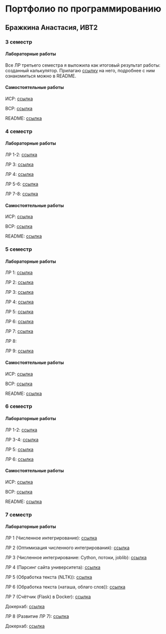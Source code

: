 # Портфолио по программированию

## Бражкина Анастасия, ИВТ2

### 3 семестр

#### Лабораторные работы

Все ЛР третьего семестра я выложила как итоговый результат работы: созданный калькулятор. Прилагаю [ссылку](https://github.com/nas-tya/prog/tree/main/lr/sem3) на него, подробнее с ним ознакомиться можно в README.

#### Самостоятельные работы

ИСР: [ссылка](https://github.com/nas-tya/prog/tree/main/sr/prog3-sr/isr)

ВСР: [ссылка](https://github.com/nas-tya/prog/tree/main/sr/prog3-sr/vsr)

README: [ссылка](https://github.com/nas-tya/prog/blob/main/sr/prog3-sr/README.md)

### 4 семестр

#### Лабораторные работы

ЛР 1-2: [ссылка](https://github.com/nas-tya/prog/blob/main/lr/sem4/sem4%20lr1-2.py)

ЛР 3: [ссылка](https://github.com/nas-tya/prog/tree/main/lr/sem4/sem4%20lr3)

ЛР 4: [ссылка](https://github.com/nas-tya/prog/blob/main/lr/sem4/sem4%20lr4.pdf)

ЛР 5-6: [ссылка](https://github.com/nas-tya/prog/blob/main/lr/sem4/sem4%20lr5-6.py)

ЛР 7-8: [ссылка](https://github.com/nas-tya/prog/tree/main/lr/sem4/sem4%20lr7-8)

#### Самостоятельные работы

ИСР: [ссылка](https://github.com/nas-tya/prog/tree/main/sr/prog4-sr%20/isr)

ВСР: [ссылка](https://github.com/nas-tya/prog/tree/main/sr/prog4-sr%20/vsr)

README: [ссылка](https://github.com/nas-tya/prog/blob/main/sr/prog4-sr/README.md)

### 5 семестр

#### Лабораторные работы

ЛР 1: [ссылка](https://github.com/nas-tya/prog/blob/main/lr/sem5/sem5%20lr1.py)

ЛР 2: [ссылка](https://github.com/nas-tya/prog/blob/main/lr/sem5/sem5%20lr2.py)

ЛР 3: [ссылка](https://github.com/nas-tya/prog/tree/main/lr/sem5/sem5%20lr3)

ЛР 4: [ссылка](https://github.com/nas-tya/prog/blob/main/lr/sem5/sem5%20lr4.md)

ЛР 5: [ссылка](https://github.com/nas-tya/prog/blob/main/lr/sem5/sem5%20lr5.py)

ЛР 6: [ссылка](https://github.com/nas-tya/prog/blob/main/lr/sem5/sem5%20lr6.py)

ЛР 7: [ссылка](https://github.com/nas-tya/prog/blob/main/lr/sem5/sem5%20lr7.py)

ЛР 8: 

ЛР 9: [ссылка](https://github.com/nas-tya/prog/blob/main/lr/sem5/sem5%20lr9.py)

#### Самостоятельные работы

ИСР: [ссылка](https://github.com/nas-tya/prog/tree/main/sr/prog5-sr/isr)

ВСР: [ссылка](https://github.com/nas-tya/prog/tree/main/sr/prog5-sr/vsr)

README: [ссылка](https://github.com/nas-tya/prog/blob/main/sr/prog5-sr/README.md)

### 6 семестр

#### Лабораторные работы

ЛР 1-2: [ссылка](https://github.com/nas-tya/prog/tree/main/lr/sem6/sem6%20lr1-2)

ЛР 3-4: [ссылка](https://github.com/nas-tya/prog/tree/main/lr/sem6/sem6%20lr3-4)

ЛР 5: [ссылка](https://github.com/nas-tya/prog/blob/main/lr/sem6/sem6%20lr5.py)

ЛР 6: [ссылка](https://github.com/nas-tya/prog/blob/main/lr/sem6/sem6%20lr6.py)

#### Самостоятельные работы

ИСР: [ссылка](https://github.com/nas-tya/prog/tree/main/sr/prog6-sr/isr)

ВСР: [ссылка](https://github.com/nas-tya/prog/tree/main/sr/prog6-sr/vsr)

README: [ссылка](https://github.com/nas-tya/prog/blob/main/sr/prog6-sr/README.md)

### 7 семестр

#### Лабораторные работы

ЛР 1 (Численное интегрирование): [ссылка](https://github.com/nas-tya/prog/blob/main/lr/sem7/sem7-lr1/main.py)

ЛР 2 (Оптимизация численного интегрирования): [ссылка](https://github.com/nas-tya/prog/blob/main/lr/sem7/sem7-lr2/main.py)

ЛР 3 (Численное интегрирование: Cython, потоки, joblib): [ссылка](https://github.com/nas-tya/prog/blob/main/lr/sem7/sem7-lr3-cython/main.py)

ЛР 4 (Парсинг сайта университета): [ссылка](https://github.com/nas-tya/prog/blob/main/lr/sem7/sem7_lr4.py)

ЛР 5 (Обработка текста (NLTK)): [ссылка](https://github.com/nas-tya/prog/blob/main/lr/sem7/sem7-lr5-nltk/main.py)

ЛР 6 (Обработка текста (наташа, облаго слов)): [ссылка](https://github.com/nas-tya/prog/blob/main/lr/sem7/sem7_lr6.py)

ЛР 7 (Счётчик (Flask) в Docker): [ссылка](https://github.com/nas-tya/prog/tree/main/lr/sem7/sem7-lr7)

Докерхаб: [ссылка](https://hub.docker.com/r/brazhkinanastya/prog7lr7/tags)

ЛР 8 (Развитие ЛР 7): [ссылка](https://github.com/nas-tya/prog/tree/main/lr/sem7/sem7-lr8)

Докерхаб: [ссылка](https://hub.docker.com/r/brazhkinanastya/sem7lr8/tags)

